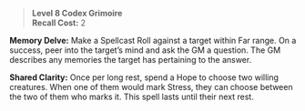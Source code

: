 > **Level 8 Codex Grimoire**  
> **Recall Cost:** 2

**Memory Delve:** Make a Spellcast Roll against a target within Far range. On a success, peer into the target’s mind and ask the GM a question. The GM describes any memories the target has pertaining to the answer.

**Shared Clarity:** Once per long rest, spend a Hope to choose two willing creatures. When one of them would mark Stress, they can choose between the two of them who marks it. This spell lasts until their next rest.
